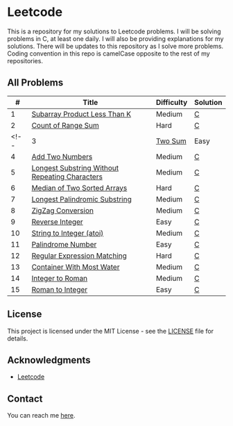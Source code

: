 # Leetcode

This is a repository for my solutions to Leetcode problems. I will be solving problems in C, at least one daily. I will also be providing explanations for my solutions. There will be updates to this repository as I solve more problems. Coding convention in this repo is camelCase opposite to the rest of my repositories.

## All Problems

| # | Title | Difficulty | Solution |
|---| ----- | ---------- | -------- |
| 1 | [Subarray Product Less Than K](https://leetcode.com/problems/subarray-product-less-than-k/) | Medium | [C](subarray-product-less-than-k/main.c) |
| 2 | [Count of Range Sum](https://leetcode.com/problems/count-of-range-sum/) | Hard | [C](count-of-range-sum/main.c) |
<!-- | 3 | [Two Sum](https://leetcode.com/problems/two-sum/) | Easy | [C](two-sum/main.c) |
| 4 | [Add Two Numbers](https://leetcode.com/problems/add-two-numbers/) | Medium | [C](add-two-numbers/main.c) |
| 5 | [Longest Substring Without Repeating Characters](https://leetcode.com/problems/longest-substring-without-repeating-characters/) | Medium | [C](longest-substring-without-repeating-characters/main.c) |
| 6 | [Median of Two Sorted Arrays](https://leetcode.com/problems/median-of-two-sorted-arrays/) | Hard | [C](median-of-two-sorted-arrays/main.c) |
| 7 | [Longest Palindromic Substring](https://leetcode.com/problems/longest-palindromic-substring/) | Medium | [C](longest-palindromic-substring/main.c) |
| 8 | [ZigZag Conversion](https://leetcode.com/problems/zigzag-conversion/) | Medium | [C](zigzag-conversion/main.c) |
| 9 | [Reverse Integer](https://leetcode.com/problems/reverse-integer/) | Easy | [C](reverse-integer/main.c) |
| 10 | [String to Integer (atoi)](https://leetcode.com/problems/string-to-integer-atoi/) | Medium | [C](string-to-integer-atoi/main.c) |
| 11 | [Palindrome Number](https://leetcode.com/problems/palindrome-number/) | Easy | [C](palindrome-number/main.c) |
| 12 | [Regular Expression Matching](https://leetcode.com/problems/regular-expression-matching/) | Hard | [C](regular-expression-matching/main.c) |
| 13 | [Container With Most Water](https://leetcode.com/problems/container-with-most-water/) | Medium | [C](container-with-most-water/main.c) |
| 14 | [Integer to Roman](https://leetcode.com/problems/integer-to-roman/) | Medium | [C](integer-to-roman/main.c) |
| 15 | [Roman to Integer](https://leetcode.com/problems/roman-to-integer/) | Easy | [C](roman-to-integer/main.c) | -->

## License

This project is licensed under the MIT License - see the [LICENSE](LICENSE) file for details.

## Acknowledgments

* [Leetcode](https://leetcode.com/)

## Contact

You can reach me [here](https://mldxo.github.io/).
